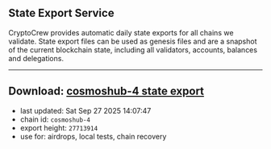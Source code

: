 ## State Export Service
CryptoCrew provides automatic daily state exports for all chains we validate. State export files can be used as genesis files and are a snapshot of the current blockchain state, including all validators, accounts, balances and delegations.

---
**Download: [cosmoshub-4 state export](https://dl-eu2.ccvalidators.com/SERVICE/cosmoshub/cosmoshub-4_export_27713914.json)**
---

- last updated: Sat Sep 27 2025 14:07:47
- chain id: `cosmoshub-4`
- export height: `27713914`
- use for: airdrops, local tests, chain recovery
